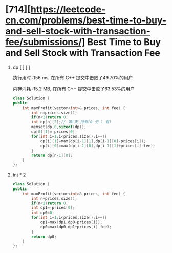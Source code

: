 # [714][https://leetcode-cn.com/problems/best-time-to-buy-and-sell-stock-with-transaction-fee/submissions/] Best Time to Buy and Sell Stock with Transaction Fee

1. dp [ ] [ ]

   执行用时 :156 ms, 在所有 C++ 提交中击败了49.70%的用户

   内存消耗 :15.2 MB, 在所有 C++ 提交中击败了63.53%的用户

   ```c++
   class Solution {
   public:
       int maxProfit(vector<int>& prices, int fee) {
           int n=prices.size();
           if(n<2)return 0;
           int dp[n][2];// 第i天 持有(0 无 1 有)
           memset(dp,0,sizeof(dp));
           dp[0][1]=-prices[0];
           for(int i=1;i<prices.size();i++){
               dp[i][1]=max(dp[i-1][1],dp[i-1][0]-prices[i]);
               dp[i][0]=max(dp[i-1][0],dp[i-1][1]+prices[i]-fee);
           }
           return dp[n-1][0];
       }
   };
   ```

2. int * 2

   ```c++
   class Solution {
   public:
       int maxProfit(vector<int>& prices, int fee) {
           int n=prices.size();
           if(n<2)return 0;
           int dp1=-prices[0];
           int dp0=0;
           for(int i=1;i<prices.size();i++){
               dp1=max(dp1,dp0-prices[i]);
               dp0=max(dp0,dp1+prices[i]-fee);
           }
           return dp0;
       }
   };
   ```

   